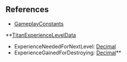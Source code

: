 ## References
  * [GameplayConstants](RebellionGameplayConstants.md)

**[TitanExperienceLevelData](RebellionTitanExperienceLevelData.md)
  * ExperienceNeededForNextLevel: [Decimal](Decimal.md)
  * ExperienceGainedForDestroying: [Decimal](Decimal.md)**

